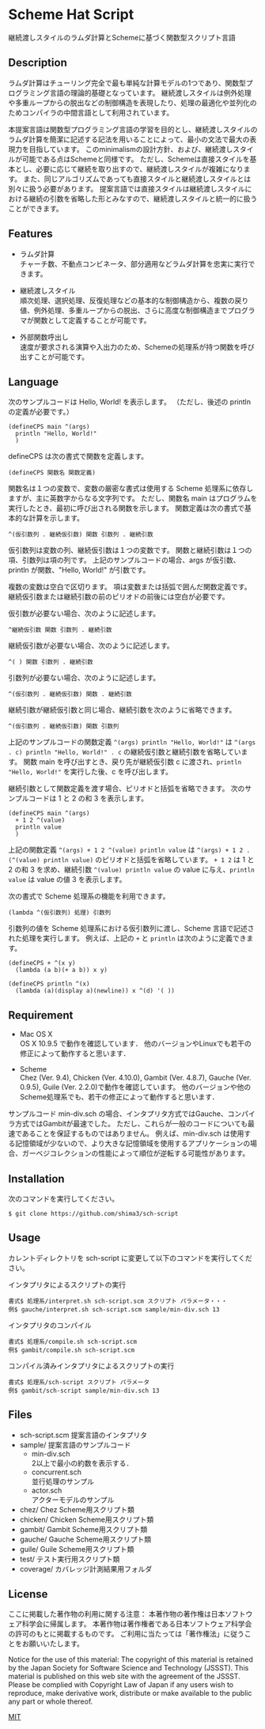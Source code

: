 # Scheme Hat Script

継続渡しスタイルのラムダ計算とSchemeに基づく関数型スクリプト言語

## Description

ラムダ計算はチューリング完全で最も単純な計算モデルの1つであり、関数型プログラミング言語の理論的基礎となっています。
継続渡しスタイルは例外処理や多重ループからの脱出などの制御構造を表現したり、処理の最適化や並列化のためコンパイラの中間言語として利用されています。

本提案言語は関数型プログラミング言語の学習を目的とし、継続渡しスタイルのラムダ計算を簡潔に記述する記法を用いることによって、最小の文法で最大の表現力を目指しています。
このminimalismの設計方針、および、継続渡しスタイルが可能である点はSchemeと同様です。
ただし、Schemeは直接スタイルを基本とし、必要に応じて継続を取り出すので、継続渡しスタイルが複雑になります。
また、同じアルゴリズムであっても直接スタイルと継続渡しスタイルとは別々に扱う必要があります。
提案言語では直接スタイルは継続渡しスタイルにおける継続の引数を省略した形とみなすので、継続渡しスタイルと統一的に扱うことができます。

## Features

* ラムダ計算  
チャーチ数、不動点コンビネータ、部分適用などラムダ計算を忠実に実行できます。

* 継続渡しスタイル  
順次処理、選択処理、反復処理などの基本的な制御構造から、複数の戻り値、例外処理、多重ループからの脱出、さらに高度な制御構造までプログラマが関数として定義することが可能です。

* 外部関数呼出し  
速度が要求される演算や入出力のため、Schemeの処理系が持つ関数を呼び出すことが可能です。

## Language

次のサンプルコードは Hello, World! を表示します。
（ただし、後述の println の定義が必要です。）

    (defineCPS main ^(args)
      println "Hello, World!"
      )

defineCPS は次の書式で関数を定義します。

    (defineCPS 関数名 関数定義)

関数名は１つの変数で、変数の厳密な書式は使用する Scheme 処理系に依存しますが、主に英数字からなる文字列です。
ただし、関数名 main はプログラムを実行したとき、最初に呼び出される関数を示します。
関数定義は次の書式で基本的な計算を示します。

    ^(仮引数列 . 継続仮引数) 関数 引数列 . 継続引数

仮引数列は変数の列、継続仮引数は１つの変数です。
関数と継続引数は１つの項、引数列は項の列です。
上記のサンプルコードの場合、args が仮引数、println が関数、"Hello, World!" が引数です。

複数の変数は空白で区切ります。
項は変数または括弧で囲んだ関数定義です。
継続仮引数または継続引数の前のピリオドの前後には空白が必要です。

仮引数が必要ない場合、次のように記述します。

    ^継続仮引数 関数 引数列 . 継続引数

継続仮引数が必要ない場合、次のように記述します。

    ^( ) 関数 引数列 . 継続引数

引数列が必要ない場合、次のように記述します。

    ^(仮引数列 . 継続仮引数) 関数 . 継続引数

継続引数が継続仮引数と同じ場合、継続引数を次のように省略できます。

    ^(仮引数列 . 継続仮引数) 関数 引数列

上記のサンプルコードの関数定義 `^(args) println "Hello, World!"` は `^(args . c) println "Hello, World!" . c` の継続仮引数と継続引数を省略しています。
関数 main を呼び出すとき、戻り先が継続仮引数 c に渡され、`println "Hello, World!"` を実行した後、c を呼び出します。

継続引数として関数定義を渡す場合、ピリオドと括弧を省略できます。
次のサンプルコードは 1 と 2 の和 3 を表示します。

    (defineCPS main ^(args)
      + 1 2 ^(value)
      println value
      )

上記の関数定義 `^(args) + 1 2 ^(value) println value` は `^(args) + 1 2 . (^(value) println value)` のピリオドと括弧を省略しています。
`+ 1 2` は 1 と 2 の和 3 を求め、継続引数 `^(value) println value` の value に与え、`println value` は value の値 3 を表示します。

次の書式で Scheme 処理系の機能を利用できます。

    (lambda ^(仮引数列) 処理) 引数列

引数列の値を Scheme 処理系における仮引数列に渡し、Scheme 言語で記述された処理を実行します。
例えば、上記の `+` と `println` は次のように定義できます。

    (defineCPS + ^(x y)
      (lambda (a b)(+ a b)) x y)

    (defineCPS println ^(x)
      (lambda (a)(display a)(newline)) x ^(d) '( ))

## Requirement

* Mac OS X  
OS X 10.9.5 で動作を確認しています．
他のバージョンやLinuxでも若干の修正によって動作すると思います．

* Scheme  
Chez (Ver. 9.4), Chicken (Ver. 4.10.0), Gambit (Ver. 4.8.7), Gauche (Ver. 0.9.5), Guile (Ver. 2.2.0)で動作を確認しています。
他のバージョンや他のScheme処理系でも、若干の修正によって動作すると思います．

サンプルコード min-div.sch の場合、インタプリタ方式ではGauche、コンパイラ方式ではGambitが最速でした。
ただし、これらが一般のコードについても最速であることを保証するものではありません。
例えば、min-div.sch は使用する記憶領域が少ないので、より大きな記憶領域を使用するアプリケーションの場合、ガーベジコレクションの性能によって順位が逆転する可能性があります。

## Installation

次のコマンドを実行してください。

    $ git clone https://github.com/shima3/sch-script

## Usage

カレントディレクトリを sch-script に変更して以下のコマンドを実行してください。

インタプリタによるスクリプトの実行

    書式$ 処理系/interpret.sh sch-script.scm スクリプト パラメータ・・・
    例$ gauche/interpret.sh sch-script.scm sample/min-div.sch 13

インタプリタのコンパイル

    書式$ 処理系/compile.sh sch-script.scm  
    例$ gambit/compile.sh sch-script.scm

コンパイル済みインタプリタによるスクリプトの実行

    書式$ 処理系/sch-script スクリプト パラメータ  
    例$ gambit/sch-script sample/min-div.sch 13

## Files

* sch-script.scm
  提案言語のインタプリタ
* sample/
  提案言語のサンプルコード
    * min-div.sch  
      2以上で最小の約数を表示する．
    * concurrent.sch  
      並行処理のサンプル
    * actor.sch  
      アクターモデルのサンプル
* chez/
  Chez Scheme用スクリプト類
* chicken/
  Chicken Scheme用スクリプト類
* gambit/
  Gambit Scheme用スクリプト類
* gauche/
  Gauche Scheme用スクリプト類
* guile/
  Guile Scheme用スクリプト類
* test/
  テスト実行用スクリプト類
* coverage/
  カバレッジ計測結果用フォルダ

## License

ここに掲載した著作物の利用に関する注意：
本著作物の著作権は日本ソフトウェア科学会に帰属します。
本著作物は著作権者である日本ソフトウェア科学会の許可のもとに掲載するものです。
ご利用に当たっては「著作権法」に従うことをお願いいたします。

Notice for the use of this material: 
The copyright of this material is retained by the Japan Society for Software Science and Technology (JSSST). 
This material is published on this web site with the agreement of the JSSST. 
Please be complied with Copyright Law of Japan if any users wish to reproduce, make derivative work, distribute or make
available to the public any part or whole thereof. 

[MIT](http://b4b4r07.mit-license.org)
